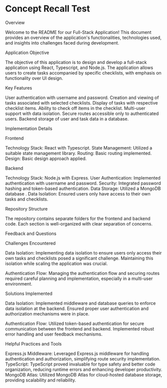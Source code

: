 
# Concept Recall Test

Overview

Welcome to the README for our Full-Stack Application! This document provides an overview of the application's functionalities, technologies used, and insights into challenges faced during development.

Application Objective

The objective of this application is to design and develop a full-stack application using React, Typescript, and Node.js. The application allows users to create tasks accompanied by specific checklists, with emphasis on functionality over UI design.

Key Features

User authentication with username and password.
Creation and viewing of tasks associated with selected checklists.
Display of tasks with respective checklist items.
Ability to check off items in the checklist.
Multi-user support with data isolation.
Secure routes accessible only to authenticated users.
Backend storage of user and task data in a database.

Implementation Details

Frontend

Technology Stack: React with Typescript.
State Management: Utilized a suitable state management library.
Routing: Basic routing implemented.
Design: Basic design approach applied.

Backend

Technology Stack: Node.js with Express.
User Authentication: Implemented authentication with username and password.
Security: Integrated password hashing and token-based authentication.
Data Storage: Utilized a MongoDB database .
Data Isolation: Ensured users only have access to their own tasks and checklists.


Repository Structure

The repository contains separate folders for the frontend and backend code. Each section is well-organized with clear separation of concerns.

Feedback and Questions

Challenges Encountered

Data Isolation: Implementing data isolation to ensure users only access their own tasks and checklists posed a significant challenge. Maintaining this isolation while scaling the application was crucial.

Authentication Flow: Managing the authentication flow and securing routes required careful planning and implementation, especially in a multi-user environment.

Solutions Implemented

Data Isolation: Implemented middleware and database queries to enforce data isolation at the backend. Ensured proper user authentication and authorization mechanisms were in place.

Authentication Flow: Utilized token-based authentication for secure communication between the frontend and backend. Implemented robust error handling and user feedback mechanisms.

Helpful Practices and Tools

Express.js Middleware: Leveraged Express.js middleware for handling authentication and authorization, simplifying route security implementation.
TypeScript: TypeScript proved invaluable for type safety and better code organization, reducing runtime errors and enhancing developer productivity.
MongoDB Atlas: Utilized MongoDB Atlas for cloud-hosted database storage, providing scalability and reliability.